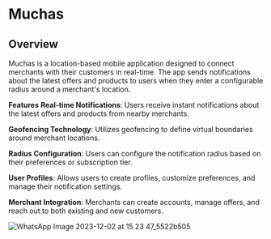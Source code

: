 # **Muchas**

## __Overview__

Muchas is a location-based mobile application designed to connect merchants with their customers in real-time. The app sends notifications about the latest offers and products to users when they enter a configurable radius around a merchant's location.


__Features__
__Real-time Notifications__: Users receive instant notifications about the latest offers and products from nearby merchants.

__Geofencing Technology__: Utilizes geofencing to define virtual boundaries around merchant locations.

__Radius Configuration__: Users can configure the notification radius based on their preferences or subscription tier.

__User Profiles__: Allows users to create profiles, customize preferences, and manage their notification settings.

__Merchant Integration__: Merchants can create accounts, manage offers, and reach out to both existing and new customers.




![WhatsApp Image 2023-12-02 at 15 23 47_5522b505](https://github.com/Ironman910/avhbg/assets/56251489/2c7502b3-6804-4d16-ad28-cdbf0c61d9a7)


